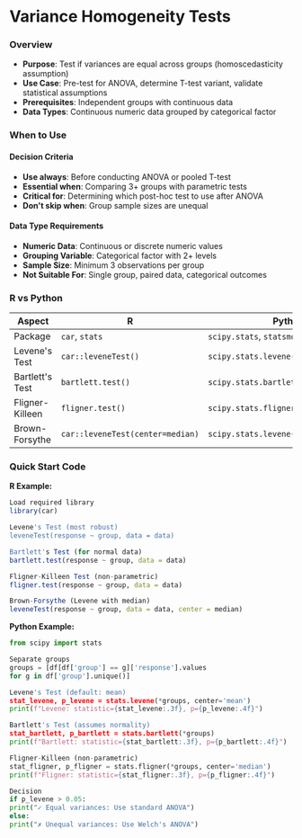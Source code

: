# Variance Homogeneity Tests

### Overview
- **Purpose**: Test if variances are equal across groups (homoscedasticity assumption)
- **Use Case**: Pre-test for ANOVA, determine T-test variant, validate statistical assumptions
- **Prerequisites**: Independent groups with continuous data
- **Data Types**: Continuous numeric data grouped by categorical factor

### When to Use
#### Decision Criteria
- **Use always**: Before conducting ANOVA or pooled T-test
- **Essential when**: Comparing 3+ groups with parametric tests
- **Critical for**: Determining which post-hoc test to use after ANOVA
- **Don't skip when**: Group sample sizes are unequal

#### Data Type Requirements
- **Numeric Data**: Continuous or discrete numeric values
- **Grouping Variable**: Categorical factor with 2+ levels
- **Sample Size**: Minimum 3 observations per group
- **Not Suitable For**: Single group, paired data, categorical outcomes

### R vs Python

| Aspect | R | Python |
|--------|---|--------|
| Package | `car`, `stats` | `scipy.stats`, `statsmodels` |
| Levene's Test | `car::leveneTest()` | `scipy.stats.levene()` |
| Bartlett's Test | `bartlett.test()` | `scipy.stats.bartlett()` |
| Fligner-Killeen | `fligner.test()` | `scipy.stats.fligner()` |
| Brown-Forsythe | `car::leveneTest(center=median)` | `scipy.stats.levene(center='median')` |

### Quick Start Code

**R Example:**

```r
Load required library
library(car)

Levene's Test (most robust)
leveneTest(response ~ group, data = data)

Bartlett's Test (for normal data)
bartlett.test(response ~ group, data = data)

Fligner-Killeen Test (non-parametric)
fligner.test(response ~ group, data = data)

Brown-Forsythe (Levene with median)
leveneTest(response ~ group, data = data, center = median)
```
**Python Example:**

```python
from scipy import stats

Separate groups
groups = [df[df['group'] == g]['response'].values
for g in df['group'].unique()]

Levene's Test (default: mean)
stat_levene, p_levene = stats.levene(*groups, center='mean')
print(f"Levene: statistic={stat_levene:.3f}, p={p_levene:.4f}")

Bartlett's Test (assumes normality)
stat_bartlett, p_bartlett = stats.bartlett(*groups)
print(f"Bartlett: statistic={stat_bartlett:.3f}, p={p_bartlett:.4f}")

Fligner-Killeen (non-parametric)
stat_fligner, p_fligner = stats.fligner(*groups, center='median')
print(f"Fligner: statistic={stat_fligner:.3f}, p={p_fligner:.4f}")

Decision
if p_levene > 0.05:
print("✓ Equal variances: Use standard ANOVA")
else:
print("✗ Unequal variances: Use Welch's ANOVA")
```
